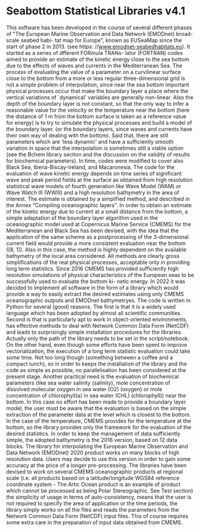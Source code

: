 # Seabottom Statistical Libraries v4.1
This software has been developed in the course of several different phases of "The
European Marine Observation and Data Network (EMODnet) broad-scale seabed habi-
tat map for Europe", known as EUSeaMap since the start of phase 2 in 2013. (see https:
//www.emodnet-seabedhabitats.eu). It started as a series of dfferent FORmula TRANs-
lator (FORTRAN) codes aimed to provide an estimate of the kinetic energy close to the
sea bottom due to the effects of waves and currents in the Mediterranean Sea.
The process of evaluating the value of a parameter on a curvilinear
surface close to the bottom from a more or less regular three-dimensional grid is not a
simple problem of interpolation, since near the sea bottom important physical processes
occur that make the boundary layer a place where the vertical variations of `dynamical'
variables are generally non-linear. Also the depth of the boundary layer is not constant,
so that the only way to infer a reasonable value for the velocity or the temperature near
the bottom (here the distance of 1 m from the bottom surface is taken as a reference
value for energy) is to try to simulate the physical processes and build a model of the
boundary layer. (or the boundary layers, since waves and currents have their own way
of dealing with the bottom). Said that, there are still parameters which are
'less dynamic' and have a sufficiently smooth variation in space that the interpolation is
sometimes still a viable option (see the Bchem library section and the discussion on the
validity of results for biochemical parameters). In time, codes were modified to cover
also Black Sea, Iberia-Biscay-Ireland, and Macaronesia. The code for the evaluation of
wave kinetic energy depends on time series of significant wave and peak period fields at
the surface as obtained from high resolution statistical wave models of fourth generation
like Wave Model (WAM) or Wave Watch III (WWIII) and a high resolution
bathymetry in the area of interest. The estimate is obtained by a simplified method,
and described in the Annex "Compiling oceanographic layers". 
In order to obtain an estimate of the kinetic energy due to current at a small distance
from the bottom, a simple adaptation of the boundary layer algorithm used in the oceanographic 
model used at Copernicus Marine Service (CMEMS) for the Mediterranean and
Black Sea has been devised, with the idea that the application of the same scheme as a
postprocessing of the 3-dimensional current field would provide a more consistent evaluation 
near the bottom ([8, 1]). Also in this case, the method is highly dependent on the
available bathymetry of the local area considered. All methods are clearly gross 
simplifications of the real physical processes, acceptable only in providing long term statistics.
Since 2016 CMEMS has provided sufficiently high resolution simulations of physical
characteristics of the European seas to be successfully used to evaluate the bottom ki-
netic energy. In 2022 it was decided to implement all software in the form of a library
which would provide a way to easily extract the desired estimates using only CMEMS
oceanographic outputs and EMODnet bathymetryes.
The code is written in Python for several (good) reasons. The first is that it is a widely 
used language which has been adopted by almost all scientific communities. Second is that 
is particularly apt to work in object-oriented environments, has effective methods to deal 
with Network Common Data Form (NetCDF) and leads to surprisingly simple installation 
procedures for the libraries. Actually only the path of the library needs to be set in 
the script/notebook. 
On the other hand, even though some efforts have been spent to improve vectorialization, 
the execution of a long term statistic evaluation could take some time. Not too
long though (something between a coffee and a compact lunch), so in order to keeps the
installation of the library and the code as simple as possible, no parallelisation has been
considered at the present stage. Another practical need is the evaluation of biochemical
parameters (like sea water salinity (salinity), mole concentration of dissolved molecular
oxygen in sea water (O2) (oxygen) or mole concentration of chlorophyll(a) in sea water
(CHL) (chlorophyll)) near the bottom. In this case no effort has been made to provide a
boundary layer model, the user must be aware that the evaluation is based on the simple
extraction of the parameter data at the level which is closest to the bottom. In the case
of the temperature, CMEMS provides for the temperature at the bottom, so the library
provides only the framework for the evaluation of the desired statistics. In order to keep
the management of data sufficiently simple, the adopted bathymetry is the 2016 version,
based on 12 data blocks. The library for interpolating the European Marine Observation
and Data Network (EMODnet) 2020 product works on many blocks of high resolution
data. Users may decide to use this version in order to gain some accuracy at the price
of a longer pre-processing. The libraries have been devised to work on several CMEMS
oceanographic products at regional scale (i.e. all products based on a latitude/longitude
WGS84 reference coordinate system - The Artic Ocean product is an example of product
which cannot be processed as being Polar Stereographic. See Test section) the simplicity
of usage in terms of auto-consistency, means that the user is not required to specify the
area of application or the time periods, the library simply works on all the files and reads
the parameters from the Network Common Data Form (NetCDF) input files. This of
course requires some extra care in the preparation of input data obtained from CMEMS.

